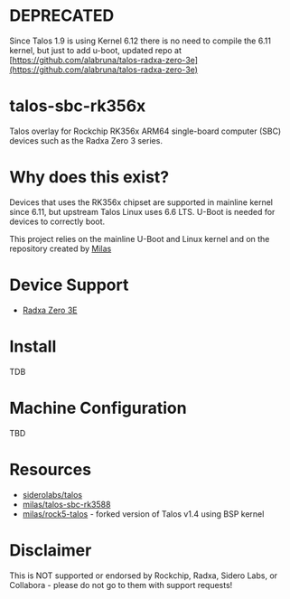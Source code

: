 # DEPRECATED

Since Talos 1.9 is using Kernel 6.12 there is no need to compile the 6.11 kernel, but just to add u-boot, updated repo at [https://github.com/alabruna/talos-radxa-zero-3e](https://github.com/alabruna/talos-radxa-zero-3e)


# talos-sbc-rk356x

Talos overlay for Rockchip RK356x ARM64 single-board computer (SBC) devices such as the Radxa Zero 3 series.

# Why does this exist?

Devices that uses the RK356x chipset are supported in mainline kernel since 6.11, but upstream Talos Linux uses 6.6 LTS.
U-Boot is needed for devices to correctly boot.

This project relies on the mainline U-Boot and Linux kernel and on the repository created by [Milas](https://github.com/milas/talos-sbc-rk3588)

# Device Support

* [Radxa Zero 3E](https://docs.radxa.com/en/zero/zero3?model=zero-3e)

# Install

TDB

# Machine Configuration

TBD

# Resources

* [siderolabs/talos](https://github.com/siderolabs/talos/)
* [milas/talos-sbc-rk3588](https://github.com/milas/talos-sbc-rk3588)
* [milas/rock5-talos](https://github.com/milas/rock5-talos) - forked version of Talos v1.4 using BSP kernel

# Disclaimer

This is NOT supported or endorsed by Rockchip, Radxa, Sidero Labs, or Collabora - please do not go to them with support requests!
